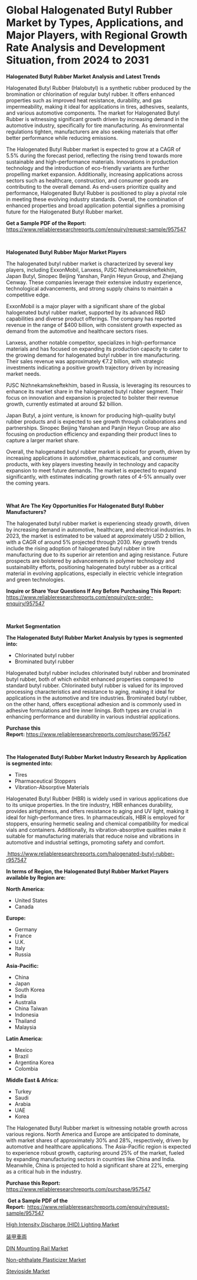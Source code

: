 <p><h1>Global Halogenated Butyl Rubber Market by Types, Applications, and Major Players, with Regional Growth Rate Analysis and Development Situation, from 2024 to 2031</h1></p><p><strong>Halogenated Butyl Rubber Market Analysis and Latest Trends</strong></p>
<p><p>Halogenated Butyl Rubber (Halobutyl) is a synthetic rubber produced by the bromination or chlorination of regular butyl rubber. It offers enhanced properties such as improved heat resistance, durability, and gas impermeability, making it ideal for applications in tires, adhesives, sealants, and various automotive components. The market for Halogenated Butyl Rubber is witnessing significant growth driven by increasing demand in the automotive industry, specifically for tire manufacturing. As environmental regulations tighten, manufacturers are also seeking materials that offer better performance while reducing emissions.</p><p>The Halogenated Butyl Rubber market is expected to grow at a CAGR of 5.5% during the forecast period, reflecting the rising trend towards more sustainable and high-performance materials. Innovations in production technology and the introduction of eco-friendly variants are further propelling market expansion. Additionally, increasing applications across sectors such as healthcare, construction, and consumer goods are contributing to the overall demand. As end-users prioritize quality and performance, Halogenated Butyl Rubber is positioned to play a pivotal role in meeting these evolving industry standards. Overall, the combination of enhanced properties and broad application potential signifies a promising future for the Halogenated Butyl Rubber market.</p></p>
<p><strong>Get a Sample PDF of the Report:&nbsp;</strong> <a href="https://www.reliableresearchreports.com/enquiry/request-sample/957547">https://www.reliableresearchreports.com/enquiry/request-sample/957547</a></p>
<p>&nbsp;</p>
<p><strong>Halogenated Butyl Rubber Major Market Players</strong></p>
<p><p>The halogenated butyl rubber market is characterized by several key players, including ExxonMobil, Lanxess, PJSC Nizhnekamskneftekhim, Japan Butyl, Sinopec Beijing Yanshan, Panjin Heyun Group, and Zhejiang Cenway. These companies leverage their extensive industry experience, technological advancements, and strong supply chains to maintain a competitive edge.</p><p>ExxonMobil is a major player with a significant share of the global halogenated butyl rubber market, supported by its advanced R&D capabilities and diverse product offerings. The company has reported revenue in the range of $400 billion, with consistent growth expected as demand from the automotive and healthcare sectors rises.</p><p>Lanxess, another notable competitor, specializes in high-performance materials and has focused on expanding its production capacity to cater to the growing demand for halogenated butyl rubber in tire manufacturing. Their sales revenue was approximately €7.2 billion, with strategic investments indicating a positive growth trajectory driven by increasing market needs.</p><p>PJSC Nizhnekamskneftekhim, based in Russia, is leveraging its resources to enhance its market share in the halogenated butyl rubber segment. Their focus on innovation and expansion is projected to bolster their revenue growth, currently estimated at around $2 billion.</p><p>Japan Butyl, a joint venture, is known for producing high-quality butyl rubber products and is expected to see growth through collaborations and partnerships. Sinopec Beijing Yanshan and Panjin Heyun Group are also focusing on production efficiency and expanding their product lines to capture a larger market share.</p><p>Overall, the halogenated butyl rubber market is poised for growth, driven by increasing applications in automotive, pharmaceuticals, and consumer products, with key players investing heavily in technology and capacity expansion to meet future demands. The market is expected to expand significantly, with estimates indicating growth rates of 4-5% annually over the coming years.</p></p>
<p>&nbsp;</p>
<p><strong>What Are The Key Opportunities For Halogenated Butyl Rubber Manufacturers?</strong></p>
<p><p>The halogenated butyl rubber market is experiencing steady growth, driven by increasing demand in automotive, healthcare, and electrical industries. In 2023, the market is estimated to be valued at approximately USD 2 billion, with a CAGR of around 5% projected through 2030. Key growth trends include the rising adoption of halogenated butyl rubber in tire manufacturing due to its superior air retention and aging resistance. Future prospects are bolstered by advancements in polymer technology and sustainability efforts, positioning halogenated butyl rubber as a critical material in evolving applications, especially in electric vehicle integration and green technologies.</p></p>
<p><strong>Inquire or Share Your Questions If Any Before Purchasing This Report:</strong> <a href="https://www.reliableresearchreports.com/enquiry/pre-order-enquiry/957547">https://www.reliableresearchreports.com/enquiry/pre-order-enquiry/957547</a></p>
<p>&nbsp;</p>
<p><strong>Market Segmentation</strong></p>
<p><strong>The Halogenated Butyl Rubber Market Analysis by types is segmented into:</strong></p>
<p><ul><li>Chlorinated butyl rubber</li><li>Brominated butyl rubber</li></ul></p>
<p><p>Halogenated butyl rubber includes chlorinated butyl rubber and brominated butyl rubber, both of which exhibit enhanced properties compared to standard butyl rubber. Chlorinated butyl rubber is valued for its improved processing characteristics and resistance to aging, making it ideal for applications in the automotive and tire industries. Brominated butyl rubber, on the other hand, offers exceptional adhesion and is commonly used in adhesive formulations and tire inner linings. Both types are crucial in enhancing performance and durability in various industrial applications.</p></p>
<p><strong>Purchase this Report:&nbsp;</strong><a href="https://www.reliableresearchreports.com/purchase/957547">https://www.reliableresearchreports.com/purchase/957547</a></p>
<p>&nbsp;</p>
<p><strong>The Halogenated Butyl Rubber Market Industry Research by Application is segmented into:</strong></p>
<p><ul><li>Tires</li><li>Pharmaceutical Stoppers</li><li>Vibration-Absorptive Materials</li></ul></p>
<p><p>Halogenated Butyl Rubber (HBR) is widely used in various applications due to its unique properties. In the tire industry, HBR enhances durability, provides airtightness, and offers resistance to aging and UV light, making it ideal for high-performance tires. In pharmaceuticals, HBR is employed for stoppers, ensuring hermetic sealing and chemical compatibility for medical vials and containers. Additionally, its vibration-absorptive qualities make it suitable for manufacturing materials that reduce noise and vibrations in automotive and industrial settings, promoting safety and comfort.</p></p>
<p><a href="https://www.reliableresearchreports.com/halogenated-butyl-rubber-r957547">&nbsp;https://www.reliableresearchreports.com/halogenated-butyl-rubber-r957547</a></p>
<p><strong>In terms of Region, the Halogenated Butyl Rubber Market Players available by Region are:</strong></p>
<p>
    <p> <strong> North America: </strong>
        <ul>
            <li>United States</li>
            <li>Canada</li>
        </ul>
        </p> 
    <p> <strong> Europe: </strong>
        <ul>
            <li>Germany</li>
            <li>France</li>
            <li>U.K.</li>
            <li>Italy</li>
            <li>Russia</li>
        </ul>
        </p> 
    <p> <strong> Asia-Pacific: </strong>
        <ul>
            <li>China</li>
            <li>Japan</li>
            <li>South Korea</li>
            <li>India</li>
            <li>Australia</li>
            <li>China Taiwan</li>
            <li>Indonesia</li>
            <li>Thailand</li>
            <li>Malaysia</li>
        </ul>
        </p> 
    <p> <strong> Latin America: </strong>
        <ul>
            <li>Mexico</li>
            <li>Brazil</li>
            <li>Argentina Korea</li>
            <li>Colombia</li>
        </ul>
        </p> 
    <p> <strong> Middle East & Africa: </strong>
        <ul>
            <li>Turkey</li>
            <li>Saudi</li>
            <li>Arabia</li>
            <li>UAE</li>
            <li>Korea</li>
        </ul>
    </p>
    </p>
<p><p>The Halogenated Butyl Rubber market is witnessing notable growth across various regions. North America and Europe are anticipated to dominate, with market shares of approximately 30% and 28%, respectively, driven by automotive and healthcare applications. The Asia-Pacific region is expected to experience robust growth, capturing around 25% of the market, fueled by expanding manufacturing sectors in countries like China and India. Meanwhile, China is projected to hold a significant share at 22%, emerging as a critical hub in the industry.</p></p>
<p><strong>Purchase this Report: </strong><a href="https://www.reliableresearchreports.com/purchase/957547">https://www.reliableresearchreports.com/purchase/957547</a></p>
<p>&nbsp;<strong>Get a Sample PDF of the Report:&nbsp;&nbsp;</strong><a href="https://www.reliableresearchreports.com/enquiry/request-sample/957547">https://www.reliableresearchreports.com/enquiry/request-sample/957547</a></p>
<p><strong></strong></p>
<p><p><a href="https://github.com/olyy49keyt/Market-Research-Report-List-1/blob/main/high-intensity-discharge-hid-lighting-market.md">High Intensity Discharge (HID) Lighting Market</a></p><p><a href="https://medium.com/@durgin521/armoured-vehicles-market-%E3%81%AE%E3%82%B0%E3%83%AD%E3%83%BC%E3%83%90%E3%83%AB%E5%B8%82%E5%A0%B4%E6%A6%82%E8%A6%81%E3%81%AF-%E4%B8%96%E7%95%8C%E3%81%8A%E3%82%88%E3%81%B3%E4%B8%BB%E8%A6%81%E5%B8%82%E5%A0%B4%E3%81%AB%E3%81%8A%E3%81%91%E3%82%8B%E6%A5%AD%E7%95%8C%E3%81%AB%E5%BD%B1%E9%9F%BF%E3%82%92%E4%B8%8E%E3%81%88%E3%82%8B%E4%B8%BB%E8%A6%81%E3%81%AA%E3%83%88%E3%83%AC%E3%83%B3%E3%83%89%E3%81%AB%E3%81%A4%E3%81%84%E3%81%A6-%E7%8B%AC%E8%87%AA%E3%81%AE%E8%A6%96%E7%82%B9%E3%82%92%E6%8F%90%E4%BE%9B%E3%81%97%E3%81%BE%E3%81%99-044dd84113f2">装甲車両</a></p><p><a href="https://www.linkedin.com/pulse/how-din-mounting-rail-market-changing-from-2024-2031-expertide-hfexf?trackingId=K%2FUwNzWsQQW0j42X6NH1Cw%3D%3D">DIN Mounting Rail Market</a></p><p><a href="https://github.com/SanjidaKhan901/Market-Research-Report-List-1/blob/main/non-phthalate-plasticizer-market.md">Non-phthalate Plasticizer Market</a></p><p><a href="https://issuu.com/reportprime-2/docs/stevioside-market-size-2030.pptx_8f6057040a879c">Stevioside Market</a></p></p>